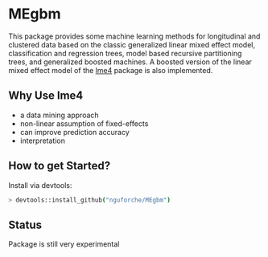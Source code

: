 # MEgbm
This package provides some machine learning methods for longitudinal and clustered data based on the classic generalized linear mixed effect model, classification and regression trees, model based recursive partitioning trees, and generalized boosted machines. A boosted version of the linear mixed effect model of the [lme4](https://cran.r-project.org/web/packages/lme4/index.html) package is also implemented. 

## Why Use lme4
  - a data mining approach
  - non-linear assumption of fixed-effects
  - can improve prediction accuracy
  - interpretation 
 
## How to get Started? 
Install via devtools: 

```sh
> devtools::install_github("nguforche/MEgbm")
```
## Status
Package is still very experimental 





